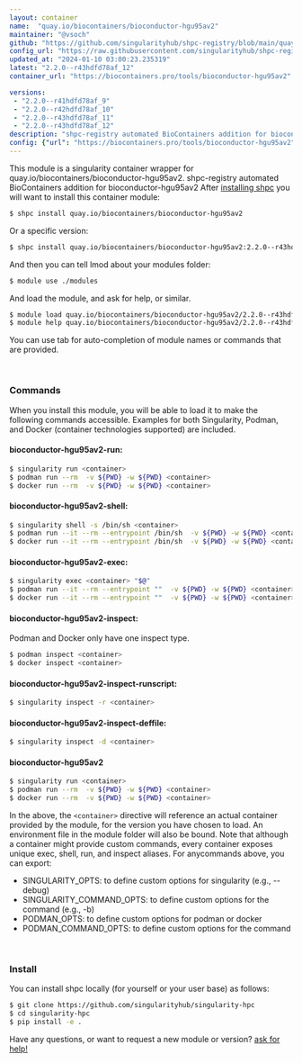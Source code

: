 ```yaml
---
layout: container
name:  "quay.io/biocontainers/bioconductor-hgu95av2"
maintainer: "@vsoch"
github: "https://github.com/singularityhub/shpc-registry/blob/main/quay.io/biocontainers/bioconductor-hgu95av2/container.yaml"
config_url: "https://raw.githubusercontent.com/singularityhub/shpc-registry/main/quay.io/biocontainers/bioconductor-hgu95av2/container.yaml"
updated_at: "2024-01-10 03:00:23.235319"
latest: "2.2.0--r43hdfd78af_12"
container_url: "https://biocontainers.pro/tools/bioconductor-hgu95av2"

versions:
 - "2.2.0--r41hdfd78af_9"
 - "2.2.0--r42hdfd78af_10"
 - "2.2.0--r43hdfd78af_11"
 - "2.2.0--r43hdfd78af_12"
description: "shpc-registry automated BioContainers addition for bioconductor-hgu95av2"
config: {"url": "https://biocontainers.pro/tools/bioconductor-hgu95av2", "maintainer": "@vsoch", "description": "shpc-registry automated BioContainers addition for bioconductor-hgu95av2", "latest": {"2.2.0--r43hdfd78af_12": "sha256:d92c456987a36277d570cf095a9e473d1abfb66a8ff1f8d96370a1a46c1b1fb7"}, "tags": {"2.2.0--r41hdfd78af_9": "sha256:d5abe939d42b1acf81943487e44bc0dc2205c46e75f09eef514a8e7c8d2e4258", "2.2.0--r42hdfd78af_10": "sha256:f86b5b5528ae28646adb374587c1d96ccadf2d4cb7c46266d9c308f5d29c34b9", "2.2.0--r43hdfd78af_11": "sha256:714704d6d26b884af60861ee4a61d9ecb3b07de6f277dd75187196aa5cec825b", "2.2.0--r43hdfd78af_12": "sha256:d92c456987a36277d570cf095a9e473d1abfb66a8ff1f8d96370a1a46c1b1fb7"}, "docker": "quay.io/biocontainers/bioconductor-hgu95av2"}
---
```


This module is a singularity container wrapper for quay.io/biocontainers/bioconductor-hgu95av2.
shpc-registry automated BioContainers addition for bioconductor-hgu95av2
After [installing shpc](#install) you will want to install this container module:


```bash
$ shpc install quay.io/biocontainers/bioconductor-hgu95av2
```

Or a specific version:

```bash
$ shpc install quay.io/biocontainers/bioconductor-hgu95av2:2.2.0--r43hdfd78af_12
```

And then you can tell lmod about your modules folder:

```bash
$ module use ./modules
```

And load the module, and ask for help, or similar.

```bash
$ module load quay.io/biocontainers/bioconductor-hgu95av2/2.2.0--r43hdfd78af_12
$ module help quay.io/biocontainers/bioconductor-hgu95av2/2.2.0--r43hdfd78af_12
```

You can use tab for auto-completion of module names or commands that are provided.

<br>

### Commands

When you install this module, you will be able to load it to make the following commands accessible.
Examples for both Singularity, Podman, and Docker (container technologies supported) are included.

#### bioconductor-hgu95av2-run:

```bash
$ singularity run <container>
$ podman run --rm  -v ${PWD} -w ${PWD} <container>
$ docker run --rm  -v ${PWD} -w ${PWD} <container>
```

#### bioconductor-hgu95av2-shell:

```bash
$ singularity shell -s /bin/sh <container>
$ podman run --it --rm --entrypoint /bin/sh  -v ${PWD} -w ${PWD} <container>
$ docker run --it --rm --entrypoint /bin/sh  -v ${PWD} -w ${PWD} <container>
```

#### bioconductor-hgu95av2-exec:

```bash
$ singularity exec <container> "$@"
$ podman run --it --rm --entrypoint ""  -v ${PWD} -w ${PWD} <container> "$@"
$ docker run --it --rm --entrypoint ""  -v ${PWD} -w ${PWD} <container> "$@"
```

#### bioconductor-hgu95av2-inspect:

Podman and Docker only have one inspect type.

```bash
$ podman inspect <container>
$ docker inspect <container>
```

#### bioconductor-hgu95av2-inspect-runscript:

```bash
$ singularity inspect -r <container>
```

#### bioconductor-hgu95av2-inspect-deffile:

```bash
$ singularity inspect -d <container>
```



#### bioconductor-hgu95av2

```bash
$ singularity run <container>
$ podman run --rm  -v ${PWD} -w ${PWD} <container>
$ docker run --rm  -v ${PWD} -w ${PWD} <container>
```


In the above, the `<container>` directive will reference an actual container provided
by the module, for the version you have chosen to load. An environment file in the
module folder will also be bound. Note that although a container
might provide custom commands, every container exposes unique exec, shell, run, and
inspect aliases. For anycommands above, you can export:

 - SINGULARITY_OPTS: to define custom options for singularity (e.g., --debug)
 - SINGULARITY_COMMAND_OPTS: to define custom options for the command (e.g., -b)
 - PODMAN_OPTS: to define custom options for podman or docker
 - PODMAN_COMMAND_OPTS: to define custom options for the command

<br>

### Install

You can install shpc locally (for yourself or your user base) as follows:

```bash
$ git clone https://github.com/singularityhub/singularity-hpc
$ cd singularity-hpc
$ pip install -e .
```

Have any questions, or want to request a new module or version? [ask for help!](https://github.com/singularityhub/singularity-hpc/issues)